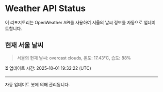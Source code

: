 
# Weather API Status

이 리포지토리는 OpenWeather API를 사용하여 서울의 날씨 정보를 자동으로 업데이트합니다.

## 현재 서울 날씨
> 서울의 현재 날씨: overcast clouds, 온도: 17.43°C, 습도: 88%

⏳ 업데이트 시간: 2025-10-01 19:32:22 (UTC)

---
자동 업데이트 봇에 의해 관리됩니다.
